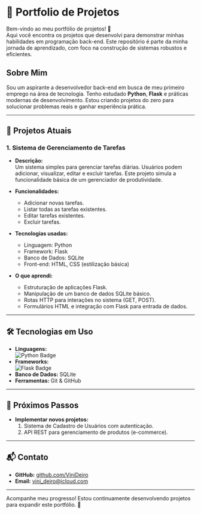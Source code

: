 # 📂 Portfolio de Projetos

Bem-vindo ao meu portfólio de projetos! 🚀  
Aqui você encontra os projetos que desenvolvi para demonstrar minhas habilidades em programação back-end. Este repositório é parte da minha jornada de aprendizado, com foco na construção de sistemas robustos e eficientes.

## Sobre Mim

Sou um aspirante a desenvolvedor back-end em busca de meu primeiro emprego na área de tecnologia. Tenho estudado **Python**, **Flask** e práticas modernas de desenvolvimento. Estou criando projetos do zero para solucionar problemas reais e ganhar experiência prática.

---

## 📁 Projetos Atuais

### **1. Sistema de Gerenciamento de Tarefas**

- **Descrição:**  
  Um sistema simples para gerenciar tarefas diárias. Usuários podem adicionar, visualizar, editar e excluir tarefas. Este projeto simula a funcionalidade básica de um gerenciador de produtividade.

- **Funcionalidades:**  
  - Adicionar novas tarefas.
  - Listar todas as tarefas existentes.
  - Editar tarefas existentes.
  - Excluir tarefas.

- **Tecnologias usadas:**  
  - Linguagem: Python  
  - Framework: Flask  
  - Banco de Dados: SQLite  
  - Front-end: HTML, CSS (estilização básica)  

- **O que aprendi:**  
  - Estruturação de aplicações Flask.  
  - Manipulação de um banco de dados SQLite básico.  
  - Rotas HTTP para interações no sistema (GET, POST).  
  - Formulários HTML e integração com Flask para entrada de dados.  

---

## 🛠 Tecnologias em Uso

- **Linguagens:**  
  ![Python Badge](https://img.shields.io/badge/Python-3776AB?style=for-the-badge&logo=python&logoColor=white)  
- **Frameworks:**  
  ![Flask Badge](https://img.shields.io/badge/Flask-000000?style=for-the-badge&logo=flask&logoColor=white)  
- **Banco de Dados:** SQLite  
- **Ferramentas:** Git & GitHub  

---

## 🚀 Próximos Passos

- **Implementar novos projetos:**  
  1. Sistema de Cadastro de Usuários com autenticação.  
  2. API REST para gerenciamento de produtos (e-commerce).

---

## 📬 Contato

- **GitHub:** [github.com/ViniDeiro](https://github.com/ViniDeiro)  
- **Email:** vini_deiro@icloud.com  

---

Acompanhe meu progresso! Estou continuamente desenvolvendo projetos para expandir este portfólio. 👀
